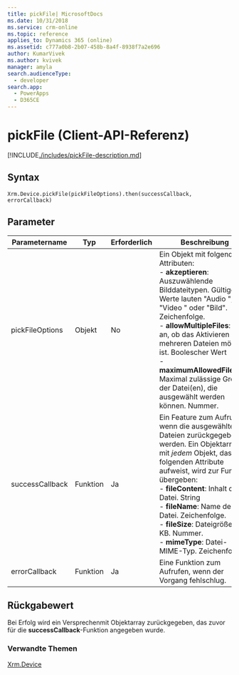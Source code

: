 ```yaml
---
title: pickFile| MicrosoftDocs
ms.date: 10/31/2018
ms.service: crm-online
ms.topic: reference
applies_to: Dynamics 365 (online)
ms.assetid: c777a0b8-2b07-458b-8a4f-8938f7a2e696
author: KumarVivek
ms.author: kvivek
manager: amyla
search.audienceType:
  - developer
search.app:
  - PowerApps
  - D365CE
---
```

# <a name="pickfile-client-api-reference"></a>pickFile (Client-API-Referenz)



[!INCLUDE[./includes/pickFile-description.md](./includes/pickFile-description.md)]


## <a name="syntax"></a>Syntax

`Xrm.Device.pickFile(pickFileOptions).then(successCallback, errorCallback)`

## <a name="parameters"></a>Parameter

| Parametername        | Typ           | Erforderlich  |Beschreibung  |
| ------------- |-------------| -----|-----|
|pickFileOptions |Objekt | No|Ein Objekt mit folgenden Attributen:<br/>- **akzeptieren**: Auszuwählende Bilddateitypen. Gültige Werte lauten "Audio ", "Video " oder "Bild". Zeichenfolge.<br/>- **allowMultipleFiles**: Gibt an, ob das Aktivieren von mehreren Dateien möglich ist. Boolescher Wert<br/>- **maximumAllowedFileSize**: Maximal zulässige Größe der Datei(en), die ausgewählt werden können. Nummer.|
|successCallback |Funktion | Ja|Ein Feature zum Aufrufen, wenn die ausgewählten Dateien zurückgegeben werden. Ein Objektarray mit *jedem* Objekt, das die folgenden Attribute aufweist, wird zur Funktion übergeben:<br/>- **fileContent**: Inhalt der Datei. String <br/>- **fileName**: Name der Datei. Zeichenfolge.<br/>- **fileSize**: Dateigröße in KB. Nummer.<br/>- **mimeType**: Datei-MIME-Typ. Zeichenfolge.|
|errorCallback |Funktion | Ja|Eine Funktion zum Aufrufen, wenn der Vorgang fehlschlug. |
 

## <a name="return-value"></a>Rückgabewert
Bei Erfolg wird ein Versprechenmit Objektarray zurückgegeben, das zuvor für die **successCallback**-Funktion angegeben wurde.

### <a name="related-topics"></a>Verwandte Themen
[Xrm.Device](../xrm-device.md)

